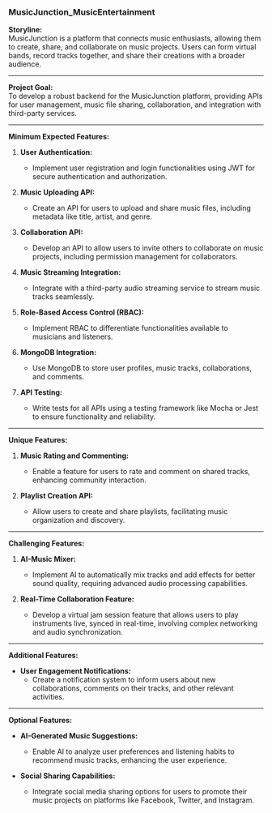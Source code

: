 ### **MusicJunction_MusicEntertainment**

**Storyline:**  
MusicJunction is a platform that connects music enthusiasts, allowing them to create, share, and collaborate on music projects. Users can form virtual bands, record tracks together, and share their creations with a broader audience.

---

**Project Goal:**  
To develop a robust backend for the MusicJunction platform, providing APIs for user management, music file sharing, collaboration, and integration with third-party services.

---

**Minimum Expected Features:**

1. **User Authentication:**
   - Implement user registration and login functionalities using JWT for secure authentication and authorization.

2. **Music Uploading API:**
   - Create an API for users to upload and share music files, including metadata like title, artist, and genre.

3. **Collaboration API:**
   - Develop an API to allow users to invite others to collaborate on music projects, including permission management for collaborators.

4. **Music Streaming Integration:**
   - Integrate with a third-party audio streaming service to stream music tracks seamlessly.

5. **Role-Based Access Control (RBAC):**
   - Implement RBAC to differentiate functionalities available to musicians and listeners.

6. **MongoDB Integration:**
   - Use MongoDB to store user profiles, music tracks, collaborations, and comments.

7. **API Testing:**
   - Write tests for all APIs using a testing framework like Mocha or Jest to ensure functionality and reliability.

---

**Unique Features:**

1. **Music Rating and Commenting:**
   - Enable a feature for users to rate and comment on shared tracks, enhancing community interaction.

2. **Playlist Creation API:**
   - Allow users to create and share playlists, facilitating music organization and discovery.

---

**Challenging Features:**

1. **AI-Music Mixer:**
   - Implement AI to automatically mix tracks and add effects for better sound quality, requiring advanced audio processing capabilities.

2. **Real-Time Collaboration Feature:**
   - Develop a virtual jam session feature that allows users to play instruments live, synced in real-time, involving complex networking and audio synchronization.

---

**Additional Features:**

- **User Engagement Notifications:**
  - Create a notification system to inform users about new collaborations, comments on their tracks, and other relevant activities.

---

**Optional Features:**

- **AI-Generated Music Suggestions:**
  - Enable AI to analyze user preferences and listening habits to recommend music tracks, enhancing the user experience.

- **Social Sharing Capabilities:**
  - Integrate social media sharing options for users to promote their music projects on platforms like Facebook, Twitter, and Instagram.